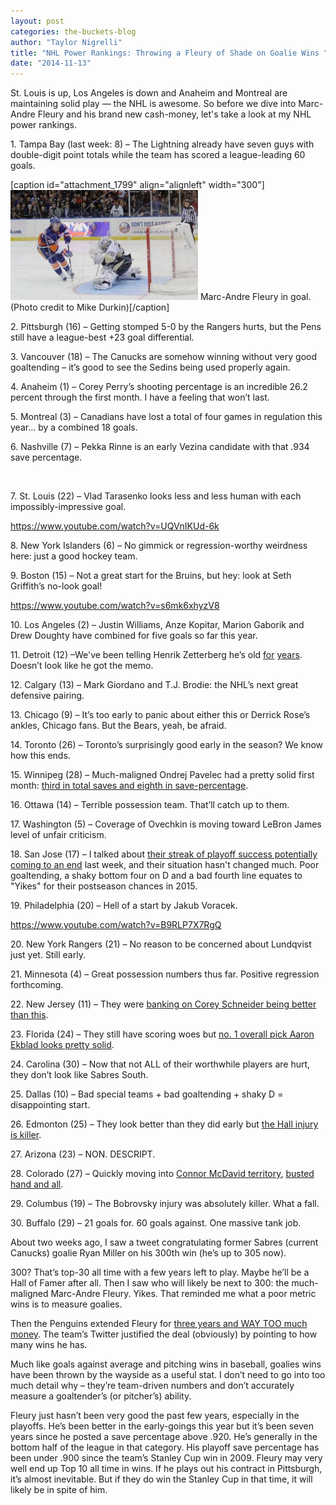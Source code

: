 ```yaml
---
layout: post
categories: the-buckets-blog
author: "Taylor Nigrelli"
title: "NHL Power Rankings: Throwing a Fleury of Shade on Goalie Wins "
date: "2014-11-13"
---
```


St. Louis is up, Los Angeles is down and Anaheim and Montreal are maintaining solid play — the NHL is awesome. So before we dive into Marc-Andre Fleury and his brand new cash-money, let's take a look at my NHL power rankings.

1\. Tampa Bay (last week: 8) – The Lightning already have seven guys with double-digit point totals while the team has scored a league-leading 60 goals.

\[caption id="attachment\_1799" align="alignleft" width="300"\][![Marc-Andre Fleury in goal. (Photo credit to Mike Durkin) ](/img/5310126690_62f2bbaf60_o-300x176.jpg)](http://www.thehighscreen.com/wp-content/uploads/2014/11/5310126690_62f2bbaf60_o-e1415895134356.jpg) Marc-Andre Fleury in goal. (Photo credit to Mike Durkin)\[/caption\]

2\. Pittsburgh (16) – Getting stomped 5-0 by the Rangers hurts, but the Pens still have a league-best +23 goal differential.

3\. Vancouver (18) – The Canucks are somehow winning without very good goaltending – it’s good to see the Sedins being used properly again.

4\. Anaheim (1) – Corey Perry’s shooting percentage is an incredible 26.2 percent through the first month. I have a feeling that won’t last.

5\. Montreal (3) – Canadians have lost a total of four games in regulation this year… by a combined 18 goals.

6\. Nashville (7) – Pekka Rinne is an early Vezina candidate with that .934 save percentage.

 

7\. St. Louis (22) – Vlad Tarasenko looks less and less human with each impossibly-impressive goal.

https://www.youtube.com/watch?v=UQVnIKUd-6k

8\. New York Islanders (6) – No gimmick or regression-worthy weirdness here: just a good hockey team.

9\. Boston (15) – Not a great start for the Bruins, but hey: look at Seth Griffith’s no-look goal!

https://www.youtube.com/watch?v=s6mk6xhyzV8

10\. Los Angeles (2) – Justin Williams, Anze Kopitar, Marion Gaborik and Drew Doughty have combined for five goals so far this year.

11\. Detroit (12) –We've been telling Henrik Zetterberg he’s old [for](http://usatoday30.usatoday.com/sports/hockey/nhl/wings/2011-01-24-nicklas-lidstrom-red-wings-nhl-all-star-game_N.htm) [years](http://www.si.com/nhl/home-ice/2012/02/02/the-red-wings-roll-on). Doesn’t look like he got the memo.

12\. Calgary (13) – Mark Giordano and T.J. Brodie: the NHL’s next great defensive pairing.

13\. Chicago (9) – It’s too early to panic about either this or Derrick Rose’s ankles, Chicago fans. But the Bears, yeah, be afraid.

14\. Toronto (26) – Toronto’s surprisingly good early in the season? We know how this ends.

15\. Winnipeg (28) – Much-maligned Ondrej Pavelec had a pretty solid first month: [third in total saves and eighth in save-percentage](http://www.nhl.com/ice/player.htm?id=8471715&view=stats).

16\. Ottawa (14) – Terrible possession team. That’ll catch up to them.

17\. Washington (5) – Coverage of Ovechkin is moving toward LeBron James level of unfair criticism.

18\. San Jose (17) – I talked about [their streak of playoff success potentially coming to an end](http://www.thehighscreen.com/2014/10/nhl-power-rankings-a-swan-song-in-san-jose/) last week, and their situation hasn't changed much. Poor goaltending, a shaky bottom four on D and a bad fourth line equates to "Yikes" for their postseason chances in 2015.

19\. Philadelphia (20) – Hell of a start by Jakub Voracek.

https://www.youtube.com/watch?v=B9RLP7X7RgQ

20\. New York Rangers (21) – No reason to be concerned about Lundqvist just yet. Still early.

21\. Minnesota (4) – Great possession numbers thus far. Positive regression forthcoming.

22\. New Jersey (11) – They were [banking on Corey Schneider being better than this](http://sports.yahoo.com/blogs/nhl-puck-daddy/cory-schneider-lets-in-another-softy-vs--minnesota-wild--video-022457812.html).

23\. Florida (24) – They still have scoring woes but [no. 1 overall pick Aaron Ekblad looks pretty solid](http://insider.espn.go.com/nhl/story/_/id/11867766/progress-reports-jonathan-drouin-aaron-ekblad-other-top-15-prospects-nhl).

24\. Carolina (30) – Now that not ALL of their worthwhile players are hurt, they don’t look like Sabres South.

25\. Dallas (10) – Bad special teams + bad goaltending + shaky D = disappointing start.

26\. Edmonton (25) – They look better than they did early but [the Hall injury is killer](http://www.nhl.com/ice/news.htm?id=737342).

27\. Arizona (23) – NON. DESCRIPT.

28\. Colorado (27) – Quickly moving into [Connor McDavid territory](http://www.thehighscreen.com/2014/11/mcdavid-watch-part-ii-colorados-in-this-for-the-long-haul/), [busted hand and all](http://www.nytimes.com/2014/11/13/sports/hockey/connor-mcdavid-nhl-prospect-out-indefinitely-with-hand-injury.html?_r=0).

29\. Columbus (19) – The Bobrovsky injury was absolutely killer. What a fall.

30\. Buffalo (29) – 21 goals for. 60 goals against. One massive tank job.

About two weeks ago, I saw a tweet congratulating former Sabres (current Canucks) goalie Ryan Miller on his 300th win (he’s up to 305 now).

300? That’s top-30 all time with a few years left to play. Maybe he’ll be a Hall of Famer after all. Then I saw who will likely be next to 300: the much-maligned Marc-Andre Fleury. Yikes. That reminded me what a poor metric wins is to measure goalies.

Then the Penguins extended Fleury for [three years and WAY TOO much money](http://thehockeywriters.com/sober-second-thoughts-fleurys-new-contract/). The team’s Twitter justified the deal (obviously) by pointing to how many wins he has.

Much like goals against average and pitching wins in baseball, goalies wins have been thrown by the wayside as a useful stat. I don’t need to go into too much detail why – they’re team-driven numbers and don’t accurately measure a goaltender’s (or pitcher’s) ability.

Fleury just hasn’t been very good the past few years, especially in the playoffs. He’s been better in the early-goings this year but it’s been seven years since he posted a save percentage above .920. He’s generally in the bottom half of the league in that category. His playoff save percentage has been under .900 since the team’s Stanley Cup win in 2009. Fleury may very well end up Top 10 all time in wins. If he plays out his contract in Pittsburgh, it’s almost inevitable. But if they do win the Stanley Cup in that time, it will likely be in spite of him.
